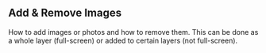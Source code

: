  ## __Add & Remove Images__ ##

How to add images or photos and how to remove them. This can be done as a whole layer (full-screen) or added to certain layers (not full-screen).